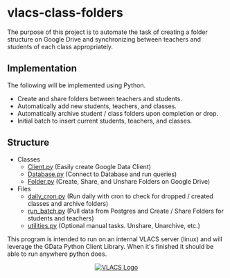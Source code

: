 # vlacs-class-folders #

The purpose of this project is to automate the task of creating a folder structure on Google Drive and synchronizing
between teachers and students of each class appropriately.

## Implementation ##

The following will be implemented using Python.

* Create and share folders between teachers and students.
* Automatically add new students, teachers, and classes.
* Automatically archive student / class folders upon completion or drop.
* Initial batch to insert current students, teachers, and classes.

## Structure ##
* Classes
  + [Client.py](https://github.com/vlacs/vlacs-class-folders/blob/master/Classes/Cleint.py)     (Easily create Google Data Client)
  + [Database.py](https://github.com/vlacs/vlacs-class-folders/blob/master/Classes/Database.py)   (Connect to Database and run queries)
  + [Folder.py](https://github.com/vlacs/vlacs-class-folders/blob/master/Classes/Folder.py)     (Create, Share, and Unshare Folders on Google Drive)
* Files
  + [daily_cron.py](https://github.com/vlacs/vlacs-class-folders/blob/master/daily_cron.py) (Run daily with cron to check for dropped / created classes and archive folders)
  + [run_batch.py](https://github.com/vlacs/vlacs-class-folders/blob/master/run_batch.py)  (Pull data from Postgres and Create / Share Folders for students and teachers)
  + [utilities.py](https://github.com/vlacs/vlacs-class-folders/blob/master/utilities.py)  (Optional manual tasks. Unshare, Unarchive, etc.)

This program is intended to run on an internal VLACS server (linux) and will leverage the GData Python Client Library.
When it's finished it should be able to run anywhere python does.

<p align="center"><a href="http://vlacs.org/" target="_blank"><img src="http://vlacs.org/images/VLACS_logo_no_dep_website.png" alt="VLACS Logo"/></a></p>
